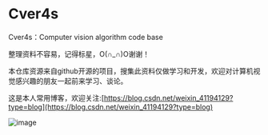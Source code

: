 # Cver4s
Cver4s：Computer vision algorithm code base

整理资料不容易，记得标星，O(∩_∩)O谢谢！

本仓库资源来自github开源的项目，搜集此资料仅做学习和开发，欢迎对计算机视觉感兴趣的朋友一起前来学习、谈论。

这是本人常用博客，欢迎关注:[https://blog.csdn.net/weixin_41194129?type=blog](https://blog.csdn.net/weixin_41194129?type=blog)

![image](https://user-images.githubusercontent.com/36963108/163676068-3aac29a3-95d5-4fd1-9e04-ae54ceb415fb.png)

